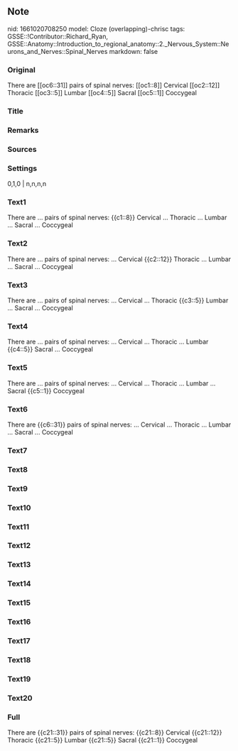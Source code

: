 ## Note
nid: 1661020708250
model: Cloze (overlapping)-chrisc
tags: GSSE::!Contributor::Richard_Ryan, GSSE::Anatomy::Introduction_to_regional_anatomy::2._Nervous_System::Neurons_and_Nerves::Spinal_Nerves
markdown: false

### Original
<div class="toggle">
  There are [[oc6::31]] pairs of spinal nerves: [[oc1::8]] Cervical
  [[oc2::12]] Thoracic [[oc3::5]] Lumbar [[oc4::5]] Sacral
  [[oc5::1]] Coccygeal
</div>

### Title


### Remarks


### Sources


### Settings
0,1,0 | n,n,n,n

### Text1
<div class="toggle">
  There are ... pairs of spinal nerves: {{c1::8}} Cervical ...
  Thoracic ... Lumbar ... Sacral ... Coccygeal
</div>

### Text2
<div class="toggle">
  There are ... pairs of spinal nerves: ... Cervical {{c2::12}}
  Thoracic ... Lumbar ... Sacral ... Coccygeal
</div>

### Text3
<div class="toggle">
  There are ... pairs of spinal nerves: ... Cervical ... Thoracic
  {{c3::5}} Lumbar ... Sacral ... Coccygeal
</div>

### Text4
<div class="toggle">
  There are ... pairs of spinal nerves: ... Cervical ... Thoracic
  ... Lumbar {{c4::5}} Sacral ... Coccygeal
</div>

### Text5
<div class="toggle">
  There are ... pairs of spinal nerves: ... Cervical ... Thoracic
  ... Lumbar ... Sacral {{c5::1}} Coccygeal
</div>

### Text6
<div class="toggle">
  There are {{c6::31}} pairs of spinal nerves: ... Cervical ...
  Thoracic ... Lumbar ... Sacral ... Coccygeal
</div>

### Text7


### Text8


### Text9


### Text10


### Text11


### Text12


### Text13


### Text14


### Text15


### Text16


### Text17


### Text18


### Text19


### Text20


### Full
<div class="toggle">
  There are {{c21::31}} pairs of spinal nerves: {{c21::8}} Cervical
  {{c21::12}} Thoracic {{c21::5}} Lumbar {{c21::5}} Sacral
  {{c21::1}} Coccygeal
</div>
